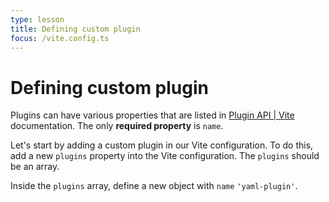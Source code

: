 ```yaml
---
type: lesson
title: Defining custom plugin
focus: /vite.config.ts
---
```


# Defining custom plugin

Plugins can have various properties that are listed in [Plugin API | Vite](https://vitejs.dev/guide/api-plugin.html) documentation. The only **required property** is `name`.

Let's start by adding a custom plugin in our Vite configuration. To do this, add a new `plugins` property into the Vite configuration. The `plugins` should be an array.

Inside the `plugins` array, define a new object with `name` `'yaml-plugin'`.
